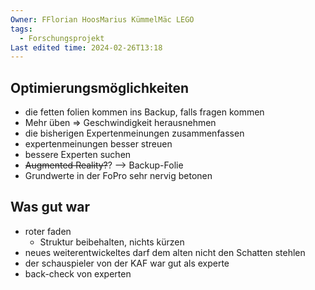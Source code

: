 ```yaml
---
Owner: FFlorian HoosMarius KümmelMäc LEGO
tags:
  - Forschungsprojekt
Last edited time: 2024-02-26T13:18
---
```

## Optimierungsmöglichkeiten

- die fetten folien kommen ins Backup, falls fragen kommen
- Mehr üben ⇒ Geschwindigkeit herausnehmen
- die bisherigen Expertenmeinungen zusammenfassen
- expertenmeinungen besser streuen
- bessere Experten suchen
- ~~Augmented Reality?~~? —> Backup-Folie
- Grundwerte in der FoPro sehr nervig betonen

## Was gut war

- roter faden
    - Struktur beibehalten, nichts kürzen
- neues weiterentwickeltes darf dem alten nicht den Schatten stehlen
- der schauspieler von der KAF war gut als experte
- back-check von experten